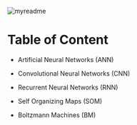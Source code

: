 ![myreadme](https://user-images.githubusercontent.com/70707092/95544092-d0b72880-09bf-11eb-90f7-bdca493307f7.png)

# Table of Content

- Artificial Neural Networks (ANN)

- Convolutional Neural Networks (CNN)

- Recurrent Neural Networks (RNN)

- Self Organizing Maps (SOM)

- Boltzmann Machines (BM)


